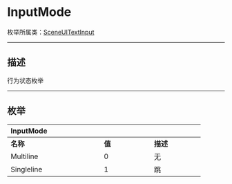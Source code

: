 # InputMode

枚举所属类：[SceneUITextInput](/Api/Class/Scene/SceneUITextInput.md) 

------------------------------------------------------------------------------------------
## 描述

行为状态枚举

------------------------------------------------------------------------------------------
## 枚举

|<div style="width:200px">InputMode</div>|<div style="width:100px"></div>|<div style="width:100px"></div>|
|:---   |:---|:---|
|**名称**   |**值**  |**描述**|
|Multiline   |0   |无|
|Singleline|1   |跳|
